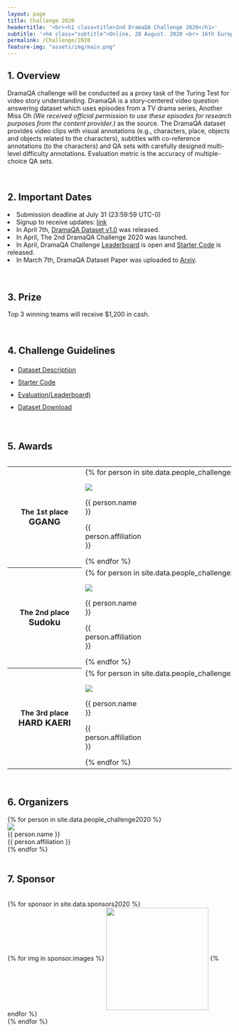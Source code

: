 ```yaml
---
layout: page
title: Challenge 2020
headertitle: '<br><h1 class=title>2nd DramaQA Challenge 2020</h1>'
subtitle: '<h4 class="subtitle">Online, 28 August. 2020 <br> 16th European Conference on Computer Vision (ECCV)</h4><br><a class="btn btn-default" href="https://eccv2020.eu//"><img src="/assets/img/eccvlogo_online.png" style="max-width: 5em; padding: 0.1em 0.1em; background-color:#FFFFFF;"></a><br><br>'
permalink: /Challenge/2020
feature-img: "assets/img/main.png"
---
```


<link rel="stylesheet" href="/assets/css/member.css">
<link rel="stylesheet" href="/assets/css/table_member.css">

<div class="challenge content-container">
  <div class = "content-subcontainer">
    <h2 class = "content-subtitle">
      1. Overview
    </h2>
    <p class="content-item">
      DramaQA challenge will be conducted as a proxy task of the Turing Test for video story understanding. 
      DramaQA is a story-centered video question answering dataset which uses episodes from a TV drama series, 
      Another Miss Oh <i>(We received official permission to use these episodes for research purposes from the content provider.)</i> as the source. 
      The DramaQA dataset provides video clips with visual annotations (e.g., characters, place, objects and objects related to the characters), 
      subtitles with co-reference annotations (to the characters) and QA sets with carefully designed multi-level difficulty annotations. 
      Evaluation metric is the accuracy of multiple-choice QA sets. 
    </p>
  </div> <br />

  <div class = "content-subcontainer">
    <h2 class = "content-subtitle">
      2. Important Dates
    </h2>
    <div style="overflow-x: auto">
      <li>
        Submission deadline at July 31 (23:59:59 UTC-0)
      </li>
      <li>
        Signup to receive updates: <a href="https://forms.gle/KJ7TT9YQAedsjhBq6">link</a>
      </li>
      <li>
        In April 7th, <a href="https://dramaqa.snu.ac.kr/Dataset">DramaQA Dataset v1.0</a> was released.
      </li>
      <li>
        In April, The 2nd DramaQA Challenge 2020 was launched.
      </li>
      <li>
        In April, DramaQA Challenge <a href="https://evalai.cloudcv.org/web/challenges/challenge-page/610/overview">Leaderboard</a> is open and <a href="https://github.com/liveseongho/DramaQAChallenge2020">Starter Code</a> is released.
      </li>
      <li>
        In March 7th, DramaQA Dataset Paper was uploaded to <a href="https://arxiv.org/abs/2005.03356">Arxiv</a>.
      </li>
    </div>
  </div> <br /> <br />
  
  <div class = "content-subcontainer">
      <h2 class = "content-subtitle">
        3. Prize
      </h2>
      <p class="content-item">
        Top 3 winning teams will receive $1,200 in cash.
      </p>
    </div> <br />
  
  <div class = "content-subcontainer">
    <h2 class = "content-subtitle">
      4. Challenge Guidelines
    </h2>
    <ul class="content-item" style="line-height:2em">
      <li> <a id="link" href="/Dataset">Dataset Description</a> </li>
      <li> <a id="link" href="https://github.com/liveseongho/DramaQAChallenge2020">Starter Code</a> </li>
      <li> <a id="link" href="https://evalai.cloudcv.org/web/challenges/challenge-page/610/overview">Evaluation(Leaderboard)</a> </li>
      <li> <a id="link" href="https://dramaqa.snu.ac.kr/Download">Dataset Download</a> </li>
     </ul>
  </div> <br />
  
  <div class="content-subcontainer">
      <h2 class = "content-subtitle">
        5. Awards
      </h2>
      <div style="overflow-x: auto">
          <table style="border-collapse: collapse; border-spacing: 0; width: 1000px;">
              <tr>
                <th style="width: 14em; TEXT-ALIGN: center;">The 1st place <br> <b style="font-size:1.2em">GGANG</b></th>
                <td style="width: 80em;">
                    {% for person in site.data.people_challenge2020_award_1 %}
                        <div class="awardmember" style="vertical-align: top; width: 130px;">
                            <p class="member-profile">
                              <img class="member-profile" src="{{person.src}}">
                            </p>
                            <p class="member-name member-name">
                              {{ person.name }}
                            </p>
                            <p class="member-info member-position">
                              {{ person.affiliation }}
                            </p>
                        </div>
                    {% endfor %}
                </td>
              </tr>
              <tr>
                <th style="width: 14em; TEXT-ALIGN: center;">The 2nd place <br> <b style="font-size:1.2em">Sudoku</b></th>
                <td>
                    {% for person in site.data.people_challenge2020_award_2 %}
                        <div class="awardmember" style="vertical-align: top; width: 130px;">
                          <p class="member-profile">
                            <img class="member-profile" src="{{person.src}}">
                          </p>
                          <p class="member-name member-name">
                            {{ person.name }}
                          </p>
                          <p class="member-info member-position">
                            {{ person.affiliation }}
                          </p>
                        </div>
                    {% endfor %}
                </td>
              </tr>
              <tr>
                <th style="width: 14em; TEXT-ALIGN: center;">The 3rd place <br> <b style="font-size:1.2em">HARD KAERI</b></th>
                <td>
                    {% for person in site.data.people_challenge2020_award_3 %}
                        <div class="awardmember" style="vertical-align: top; width: 130px;">
                          <p class="member-profile">
                            <img class="member-profile" src="{{person.src}}">
                          </p>
                          <p class="member-name member-name">
                            {{ person.name }}
                          </p>
                          <p class="member-info member-position">
                            {{ person.affiliation }}
                          </p>
                        </div>
                    {% endfor %}                
                </td>
              </tr>        
          </table>
      </div>
    </div> <br />

  <div class = "content-subcontainer">
    <h2 class = "content-subtitle">
      6. Organizers
    </h2>
    <div class="content-item">
      {% for person in site.data.people_challenge2020 %}
        <div class="member">
          <div class="member-profile">
            <img class="member-profile" src="{{person.src}}">
          </div>
          <div class="member-name member-name">
            {{ person.name }}
          </div>
          <div class="member-info member-position">
            {{ person.affiliation }}
          </div>
        </div>
      {% endfor %}
    </div>
  </div> <br />

  <div class="content-subcontainer">
    <h2 class = "content-title">
      7. Sponsor
    </h2> <br />
    {% for sponsor in site.data.sponsors2020 %}
    <div class="content-item" style="TEXT-ALIGN: left">
      {% for img in sponsor.images %}
        <img src="{{ img.src }}" style="width:230px; height:auto; padding:0 0; vertical-align: middle;">
      {% endfor %}
    </div>
    {% endfor %}
  </div>
  
</div>
